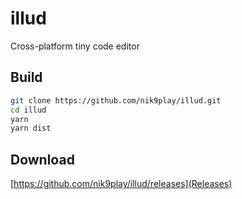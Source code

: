 # illud
Cross-platform tiny code editor

## Build
```bash
git clone https://github.com/nik9play/illud.git
cd illud
yarn
yarn dist
```

## Download
[https://github.com/nik9play/illud/releases](Releases)